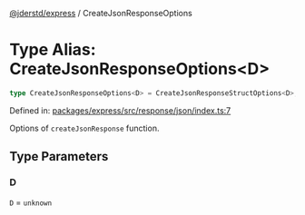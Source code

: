 [@jderstd/express](../README.md) / CreateJsonResponseOptions

# Type Alias: CreateJsonResponseOptions\<D\>

```ts
type CreateJsonResponseOptions<D> = CreateJsonResponseStructOptions<D>;
```

Defined in: [packages/express/src/response/json/index.ts:7](https://github.com/jderstd/express/blob/952851c3a78271c3a9f672e3b1c957e81ef217cb/packages/express/src/response/json/index.ts#L7)

Options of `createJsonResponse` function.

## Type Parameters

### D

`D` = `unknown`
